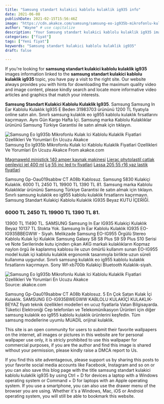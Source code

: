 ```yaml
---
title: "Samsung standart kulakici kablolu kulaklik ig935 info"
date: 2021-06-08
publishDate: 2021-02-15T15:56:46Z
image: "https://cdn.akakce.com/samsung/samsung-eo-ig935b-mikrofonlu-kulak-ici-z.jpg"
author: "Wayne" # use capitalize
description: "Your Samsung standart kulakici kablolu kulaklik ig935 images are available in this site. Samsung standart kulakici kablolu kulaklik ig935 are a topic that is being searched for and liked by netizens today. You can Find and Download the Samsung standart kulakici kablolu kulaklik ig935 files here. Get all free photos."
categories: ["fiyat"]
tags: ["Yeni fiyat"]
keywords: "Samsung standart kulakici kablolu kulaklik ig935"
draft: false

---
```


If you're looking for **samsung standart kulakici kablolu kulaklik ig935** images information linked to the **samsung standart kulakici kablolu kulaklik ig935** topic, you have pay a visit to the right  site.  Our website always  provides you with  hints  for downloading  the maximum  quality video and image  content, please kindly search and locate more informative video articles and graphics  that match your interests.

**Samsung Standart Kulakici Kablolu Kulaklik Ig935**. Samsung Samsung In Ear Kablolu Kulaklık Ig935 E Beden 31983703 ürününü 1200 TL fiyatıyla online satın alın. Sınırlı samsung kulaklık eo ig955 kablolu kulaklık fırsatlarını kaçırmayın. Aynı Gün Kargo Hafta İçi. Samsung marka Kablolu Kulaklıklar ürününü Samsung Türkiye Garantisi ile satın almak için tıklayın.

![Samsung Eo Ig935b Mikrofonlu Kulak Ici Kablolu Kulaklik Fiyatlari Ozellikleri Ve Yorumlari En Ucuzu Akakce](https://cdn.akakce.com/samsung/samsung-eo-ig935b-mikrofonlu-kulak-ici-z.jpg "Samsung Eo Ig935b Mikrofonlu Kulak Ici Kablolu Kulaklik Fiyatlari Ozellikleri Ve Yorumlari En Ucuzu Akakce")
Samsung Eo Ig935b Mikrofonlu Kulak Ici Kablolu Kulaklik Fiyatlari Ozellikleri Ve Yorumlari En Ucuzu Akakce From akakce.com

[Magmaweld ministick 140 amper kaynak makinesi](/magmaweld-ministick-140-amper-kaynak-makinesi/)
[Lierac phytolastil catlak oenleyici jel 400 ml](/lierac-phytolastil-catlak-oenleyici-jel-400-ml/)
[Lg 55 inc led tv fiyatlari](/lg-55-inc-led-tv-fiyatlari/)
[Lassa 205 55 r16 yaz lastik fiyatlari](/lassa-205-55-r16-yaz-lastik-fiyatlari/)

Samsung Gp-Oau019sabbw CT A08b Kablosuz. Samsung 5830 Kulakiçi Kulaklık. 6000 TL 2450 TL 19900 TL 1390 TL 81. Samsung marka Kablolu Kulaklıklar ürününü Samsung Türkiye Garantisi ile satın almak için tıklayın. Sınırlı samsung kulaklık eo ig955 kablolu kulaklık fırsatlarını kaçırmayın. Samsung Standart Kulakiçi Kablolu Kulaklık IG935 Beyaz KUTU İÇERİĞİ.

### 6000 TL 2450 TL 19900 TL 1390 TL 81.

13900 TL 11490 TL. SAMSUNG Samsung In Ear IG935 Kulakiçi Kulaklık Beyaz 10137 TL Stokta Yok. Samsung In Ear Kablolu Kulaklık IG935 EO-IG935BBEGWW - Siyah. Melikzade Samsung EO-IG955 Örgülü Stereo Kablolu Kulak İçi Kulaklık Samsung Galaxy S8 S8 Plus S9 S9 Plus S10 Serisi ve Note Serilerinde kutu içinden çıkan AKG markalı kulaklıkların Kopmaz naylon örgü ile kaplanmış kablosu ile uzun ömürlü kullanım sunan EO-IG955 model kulak içi kablolu kulaklık ergonomik tasarımıyla birlikte uzun süreli kullanıma uygundur. Sınırlı samsung kulaklık eo ig955 kablolu kulaklık fırsatlarını kaçırmayın. Sony Wf-xb700b Kulakiçi Bluetooth Kulaklık-siyah.


![Samsung Eo Ig935b Mikrofonlu Kulak Ici Kablolu Kulaklik Fiyatlari Ozellikleri Ve Yorumlari En Ucuzu Akakce](https://cdn.akakce.com/samsung/samsung-eo-ig935b-mikrofonlu-kulak-ici-z.jpg "Samsung Eo Ig935b Mikrofonlu Kulak Ici Kablolu Kulaklik Fiyatlari Ozellikleri Ve Yorumlari En Ucuzu Akakce")
Source: akakce.com

Samsung Gp-Oau019sabbw CT A08b Kablosuz. 5 En Çok Satan Kulak İçi Kulaklık. SAMSUNG EO-IG935BWEGWW KABLOLU KULAKİÇİ KULAKLIK- BEYAZ fiyatı teknik özellikleri modelleri en ucuz fiyatlarla Vatan Bilgisayarda. Tüketici Elektroniği Cep telefonları ve Telekomünikasyon Ürünleri için diğer samsung kulaklık eo ig955 kablolu kulaklık ürünlerini keşfedin. Tüm samsung modellerine uyumlu MUADİL orijinal kulaklık.

This site is an open community for users to submit their favorite wallpapers on the internet, all images or pictures in this website are for personal wallpaper use only, it is stricly prohibited to use this wallpaper for commercial purposes, if you are the author and find this image is shared without your permission, please kindly raise a DMCA report to Us.

If you find this site adventageous, please support us by sharing this posts to your favorite social media accounts like Facebook, Instagram and so on or you can also save this blog page with the title samsung standart kulakici kablolu kulaklik ig935 by using Ctrl + D for devices a laptop with a Windows operating system or Command + D for laptops with an Apple operating system. If you use a smartphone, you can also use the drawer menu of the browser you are using. Whether it's a Windows, Mac, iOS or Android operating system, you will still be able to bookmark this website.
